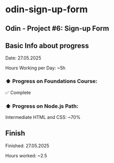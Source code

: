 # odin-sign-up-form
## Odin - Project #6: Sign-up Form

## Basic Info about progress

Date: 27.05.2025

Hours Working per Day: ~5h

### :arrow_up: Progress on Foundations Course:
:white_check_mark: Complete

### :arrow_up: Progress on Node.js Path:

Intermediate HTML and CSS: ~70%

## Finish

Finished: 27.05.2025

Hours worked: ~2.5